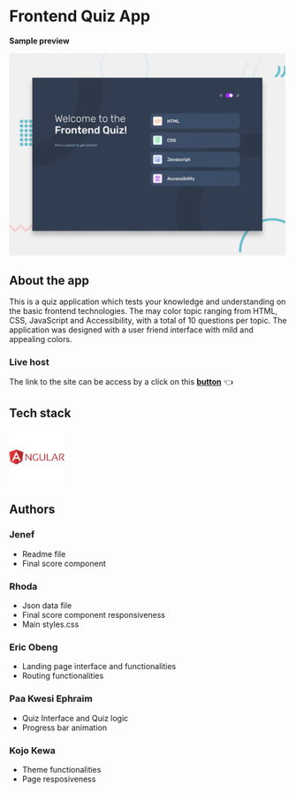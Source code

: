 # Frontend Quiz App

**Sample preview**

<img src="./src/assets/preview.jpg" alt="angular svg image" width="500px" >

## About the app

This is a quiz application which tests your knowledge and understanding on the basic frontend technologies. The may color topic ranging from HTML, CSS, JavaScript and Accessibility, with a total of 10 questions per topic. The application was designed with a user friend interface with mild and appealing colors.

### Live host

The link to the site can be access by a click on this [**button**](https://frontend-quiz-app-mainv1.vercel.app/) 👈

## Tech stack

<img src="./src/assets/icon-angular.svg" alt="angular svg image" width="100px" >

## Authors

### Jenef

- Readme file
- Final score component

### Rhoda

- Json data file
- Final score component responsiveness
- Main styles.css

### Eric Obeng

- Landing page interface and functionalities
- Routing functionalities

### Paa Kwesi Ephraim

- Quiz Interface and Quiz logic
- Progress bar animation

### Kojo Kewa
- Theme functionalities
- Page resposiveness
